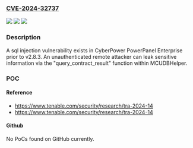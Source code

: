 ### [CVE-2024-32737](https://cve.mitre.org/cgi-bin/cvename.cgi?name=CVE-2024-32737)
![](https://img.shields.io/static/v1?label=Product&message=CyberPower%20PowerPanel%20Enterprise&color=blue)
![](https://img.shields.io/static/v1?label=Version&message=0%3C%202.8.3%20&color=brighgreen)
![](https://img.shields.io/static/v1?label=Vulnerability&message=n%2Fa&color=brighgreen)

### Description

A sql injection vulnerability exists in CyberPower PowerPanel Enterprise prior to v2.8.3. An unauthenticated remote attacker can leak sensitive information via the "query_contract_result" function within MCUDBHelper.

### POC

#### Reference
- https://www.tenable.com/security/research/tra-2024-14
- https://www.tenable.com/security/research/tra-2024-14

#### Github
No PoCs found on GitHub currently.

